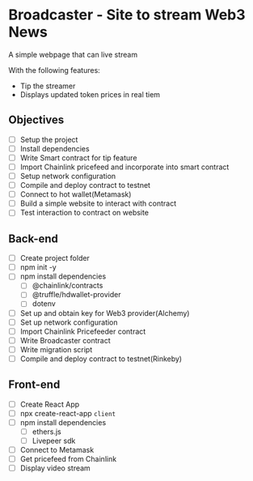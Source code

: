 # Broadcaster - Site to stream Web3 News

A simple webpage that can live stream

With the following features:

* Tip the streamer
* Displays updated token prices in real tiem

## Objectives

* [ ] Setup the project
* [ ] Install dependencies
* [ ] Write Smart contract for tip feature
* [ ] Import Chainlink pricefeed and incorporate into smart contract
* [ ] Setup network configuration
* [ ] Compile and deploy contract to testnet
* [ ] Connect to hot wallet(Metamask)
* [ ] Build a simple website to interact with contract
* [ ] Test interaction to contract on website

## Back-end

* [ ] Create project folder
* [ ] npm init -y
* [ ] npm install dependencies
  * [ ] @chainlink/contracts
  * [ ] @truffle/hdwallet-provider
  * [ ] dotenv
* [ ] Set up and obtain key for Web3 provider(Alchemy)
* [ ] Set up network configuration
* [ ] Import Chainlink Pricefeeder contract
* [ ] Write Broadcaster contract
* [ ] Write migration script
* [ ] Compile and deploy contract to testnet(Rinkeby)

## Front-end

* [ ] Create React App
* [ ] npx create-react-app `client`
* [ ] npm install dependencies  
  * [ ] ethers.js
  * [ ] Livepeer sdk
* [ ] Connect to Metamask
* [ ] Get pricefeed from Chainlink
* [ ] Display video stream
